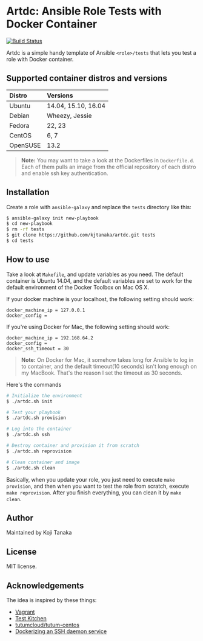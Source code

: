 # Artdc: Ansible Role Tests with Docker Container
[![Build Status](https://travis-ci.org/kjtanaka/art_dc.svg?branch=master)](https://travis-ci.org/kjtanaka/artdc)

Artdc is a simple handy template of Ansible `<role>/tests` that lets you test a role with
Docker container.

## Supported container distros and versions

| Distro | Versions          |
|:-------|:------------------|
|Ubuntu  |14.04, 15.10, 16.04|
|Debian  |Wheezy, Jessie     |
|Fedora  |22, 23             |
|CentOS  |6, 7               |
|OpenSUSE|13.2               |

> **Note:** You may want to take a look at the Dockerfiles in `Dockerfile.d`.
> Each of them pulls an image from the official repository of each distro and
> enable ssh key authentication.

## Installation

Create a role with `ansible-galaxy` and replace the `tests` directory like this:

```bash
$ ansible-galaxy init new-playbook
$ cd new-playbook
$ rm -rf tests
$ git clone https://github.com/kjtanaka/artdc.git tests
$ cd tests
```

## How to use

Take a look at `Makefile`, and update variables as you need. The default container
is Ubuntu 14.04, and the default variables are set to work for the default environment
of the Docker Toolbox on Mac OS X.

If your docker machine is your localhost, the following setting should work:

```
docker_machine_ip = 127.0.0.1
docker_config =
```

If you're using Docker for Mac, the following setting should work:

```
docker_machine_ip = 192.168.64.2
docker_config =
docker_ssh_timeout = 30
```

> **Note:** On Docker for Mac, it somehow takes long for Ansible to log in to container,
> and the default timeout(10 seconds) isn't long enough on my MacBook. That's the reason
> I set the timeout as 30 seconds.

Here's the commands

```bash
# Initialize the environment
$ ./artdc.sh init

# Test your playbook
$ ./artdc.sh provision

# Log into the container
$ ./artdc.sh ssh

# Destroy container and provision it from scratch
$ ./artdc.sh reprovision

# Clean container and image
$ ./artdc.sh clean
```

Basically, when you update your role, you just need to execute `make provision`,
and then when you want to test the role from scratch, execute `make reprovision`.
After you finish everything, you can clean it by `make clean`.

## Author
Maintained by Koji Tanaka

## License

MIT license.

## Acknowledgements

The idea is inspired by these things:

- [Vagrant](https://www.vagrantup.com/)
- [Test Kitchen](http://kitchen.ci/)
- [tutumcloud/tutum-centos](https://github.com/tutumcloud/tutum-centos.git)
- [Dockerizing an SSH daemon service](https://docs.docker.com/engine/examples/running_ssh_service/)

